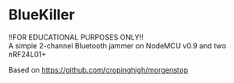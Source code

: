 # BlueKiller
!!FOR EDUCATIONAL PURPOSES ONLY!!   
A simple 2-channel Bluetooth jammer on NodeMCU v0.9 and two nRF24L01+   

Based on  https://github.com/cropinghigh/morgenstop
